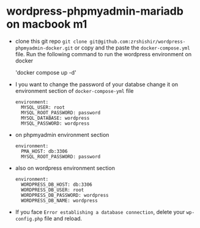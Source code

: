 # wordpress-phpmyadmin-mariadb on macbook m1

- clone this git repo `git clone git@github.com:zrshishir/wordpress-phpmyadmin-docker.git` or copy and the paste the `docker-compose.yml` file. Run the following command to run the wordpress environment on docker

    'docker compose up -d'

- I you want to change the password of your databse change it on environment section of `docker-compose-yml` file

    ```
    environment:
      MYSQL_USER: root
      MYSQL_ROOT_PASSWORD: password
      MYSQL_DATABASE: wordpress
      MYSQL_PASSWORD: wordpress
    ```

- on phpmyadmin environment section

    ```
    environment:
      PMA_HOST: db:3306
      MYSQL_ROOT_PASSWORD: password
    ```


- also on wordpress environment section

    ```
    environment:
      WORDPRESS_DB_HOST: db:3306
      WORDPRESS_DB_USER: root
      WORDPRESS_DB_PASSWORD: wordpress
      WORDPRESS_DB_NAME: wordpress
    ```

- If you face `Error establishing a database connection`, delete your `wp-config.php` file and reload.

